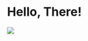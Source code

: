 # Hello, There!

<img src="https://img.shields.io/badge/Gmail-D14836?style=for-the-badge&logo=gmail&logoColor=white" />
